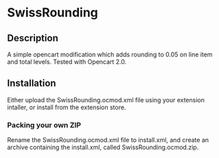 # SwissRounding

## Description

A simple opencart modification which adds rounding to 0.05 on line item and total levels. Tested with Opencart 2.0.

## Installation

Either upload the SwissRounding.ocmod.xml file using your extension intaller, or install from the extension store.

### Packing your own ZIP

Rename the SwissRounding.ocmod.xml file to install.xml, and create an archive containing the install.xml, called SwissRounding.ocmod.zip.
